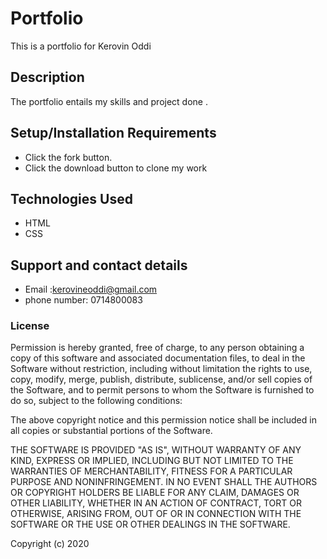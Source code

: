 # Portfolio
This is a portfolio for Kerovin Oddi

## Description
The portfolio entails my skills and project done .

## Setup/Installation Requirements
* Click the fork button.  
* Click the download button to clone my work

## Technologies Used
* HTML
* CSS

## Support and contact details
* Email :kerovineoddi@gmail.com
* phone number: 0714800083



### License
Permission is hereby granted, free of charge, to any person obtaining a copy of this software and associated documentation files, to deal in the Software without restriction, including without limitation the rights to use, copy, modify, merge, publish, distribute, sublicense, and/or sell copies of the Software, and to permit persons to whom the Software is furnished to do so, subject to the following conditions:

The above copyright notice and this permission notice shall be included in all copies or substantial portions of the Software.

THE SOFTWARE IS PROVIDED "AS IS", WITHOUT WARRANTY OF ANY KIND, EXPRESS OR IMPLIED, INCLUDING BUT NOT LIMITED TO THE WARRANTIES OF MERCHANTABILITY, FITNESS FOR A PARTICULAR PURPOSE AND NONINFRINGEMENT. IN NO EVENT SHALL THE AUTHORS OR COPYRIGHT HOLDERS BE LIABLE FOR ANY CLAIM, DAMAGES OR OTHER LIABILITY, WHETHER IN AN ACTION OF CONTRACT, TORT OR OTHERWISE, ARISING FROM, OUT OF OR IN CONNECTION WITH THE SOFTWARE OR THE USE OR OTHER DEALINGS IN THE SOFTWARE.

Copyright (c) 2020


  

